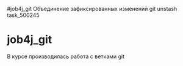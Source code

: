#job4j_git
Объединение зафиксированных изменений
git unstash
task_500245
# job4j_git
В курсе производилась работа с ветками git